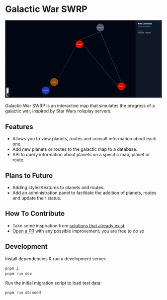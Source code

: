 # Galactic War SWRP

![map](/public/image.png)

Galactic War SWRP is an interactive map that simulates the progress of a galactic war, inspired by Star Wars roleplay servers.

## Features

- Allows you to view planets, routes and consult information about each one.
- Add new planets or routes to the galactic map to a database.
- API to query information about planets on a specific map, planet or route.

## Plans to Future

- Adding styles/textures to planets and routes.
- Add an administration panel to facilitate the addition of planets, routes and update their status.

## How To Contribute

- Take some inspiration from [solutions that already exist](https://helldiverscompanion.com/)
- [Open a PR](https://github.com/nzkdevsaider/galactic-war-swrp/pulls) with any possible improvement; you are free to do so

## Development

Install dependencies & run a development server:

```bash
pnpm i
pnpm run dev
```

Run the initial migration script to load test data:

```bash
pnpm run db:seed
```
